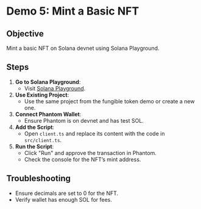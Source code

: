 # Demo 5: Mint a Basic NFT

## Objective
Mint a basic NFT on Solana devnet using Solana Playground.

## Steps
1. **Go to Solana Playground**:
   - Visit [Solana Playground](https://beta.solpg.io/).
2. **Use Existing Project**:
   - Use the same project from the fungible token demo or create a new one.
3. **Connect Phantom Wallet**:
   - Ensure Phantom is on devnet and has test SOL.
4. **Add the Script**:
   - Open `client.ts` and replace its content with the code in `src/client.ts`.
5. **Run the Script**:
   - Click "Run" and approve the transaction in Phantom.
   - Check the console for the NFT’s mint address.

## Troubleshooting
- Ensure decimals are set to 0 for the NFT.
- Verify wallet has enough SOL for fees.